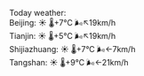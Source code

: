 Today weather:  
Beijing: ☀️   🌡️+7°C 🌬️↖19km/h  
Tianjin: ☀️   🌡️+5°C 🌬️↖19km/h  
Shijiazhuang: ☀️   🌡️+7°C 🌬️←7km/h  
Tangshan: ☀️   🌡️+9°C 🌬️←21km/h  
